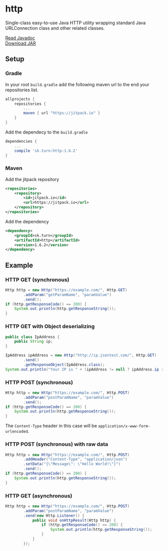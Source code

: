 # http
Single-class easy-to-use Java HTTP utility wrapping standard Java URLConnection class and other related classes.

[Read Javadoc](https://jitpack.io/sk/turn/http/1.6.2/javadoc/)  
[Download JAR](https://jitpack.io/sk/turn/http/1.6.2/http-1.6.2.jar)

## Setup
### Gradle
In your root `build.gradle` add the following maven url to the end your repositories list.
```gradle
allprojects {
	repositories {
		...
		maven { url "https://jitpack.io" }
	}
}
```
Add the dependecy to the `build.gradle`
```gradle
dependencies {
    ...
    compile 'sk.turn:http:1.6.2'
}
```

### Maven
Add the jitpack repository
```xml
<repositories>
	<repository>
	    <id>jitpack.io</id>
	    <url>https://jitpack.io</url>
	</repository>
</repositories>
```
Add the dependency
```xml
<dependency>
    <groupId>sk.turn</groupId>
    <artifactId>http</artifactId>
    <version>1.6.2</version>
</dependency>
```

## Example
### HTTP GET (synchronous)
```java
Http http = new Http("https://example.com/", Http.GET)
        .addParam("getParamName", "paramValue")
        .send();
if (http.getResponseCode() == 200) {
    System.out.println(http.getResponseString());
}
```

### HTTP GET with Object deserializing
```java
public class IpAddress {
    public String ip;
}

IpAddress ipAddress = new Http("http://ip.jsontest.com/", Http.GET)
        .send()
        .getResponseObject(IpAddress.class);
System.out.println("Your IP is " + (ipAddress != null ? ipAddress.ip : "Unknown"));
```

### HTTP POST (synchronous)
```java
Http http = new Http("https://example.com/", Http.POST)
        .addParam("postParamName", "paramValue")
        .send();
if (http.getResponseCode() == 200) {
    System.out.println(http.getResponseString());
}
```
The `Content-Type` header in this case will be `application/x-www-form-urlencoded`.

### HTTP POST (synchronous) with raw data
```java
Http http = new Http("https://example.com/", Http.POST)
        .addHeader("Content-Type", "application/json")
        .setData("{\"Message\": \"Hello World!\"}")
        .send();
if (http.getResponseCode() == 200) {
    System.out.println(http.getResponseString());
}
```

### HTTP GET (asynchronous)
```java
Http http = new Http("https://example.com/", Http.POST)
        .addParam("postParamName", "paramValue")
        .send(new Http.Listener() {
            public void onHttpResult(Http http) {
                if (http.getResponseCode() == 200) {
                    System.out.println(http.getResponseString());
                }
            }
        });
```
